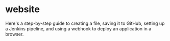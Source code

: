# website


Here's a step-by-step guide to creating a file, saving it to GitHub, setting up a Jenkins pipeline, and using a webhook to deploy an application in a browser.

